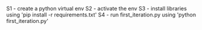 S1 - create a python virtual env
S2 - activate the env
S3 - install libraries using 'pip install -r requirements.txt'
S4 - run first_iteration.py using 'python first_iteration.py' 